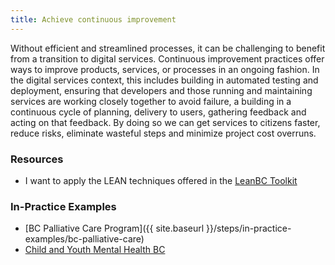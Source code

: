 ```yaml
---
title: Achieve continuous improvement
---
```


Without efficient and streamlined processes, it can be challenging to benefit from a transition to digital services. Continuous improvement practices offer ways to improve products, services, or processes in an ongoing fashion. In the digital services context, this includes building in automated testing and deployment, ensuring that developers and those running and maintaining services are working closely together to avoid failure, a building in a continuous cycle of planning, delivery to users, gathering feedback and acting on that feedback. By doing so we can get services to citizens faster, reduce risks, eliminate wasteful steps and minimize project cost overruns.

### Resources

* I want to apply the LEAN techniques offered in the [LeanBC Toolkit](https://lean.gov.bc.ca/Tools_DMAIC/Forms/Master%20List%20of%20All%20Resources.aspx)

### In-Practice Examples

* [BC Palliative Care Program]({{ site.baseurl }}/steps/in-practice-examples/bc-palliative-care)
* [Child and Youth Mental Health BC](https://www2.gov.bc.ca/gov/content/health/managing-your-health/mental-health-substance-use/child-teen-mental-health)
